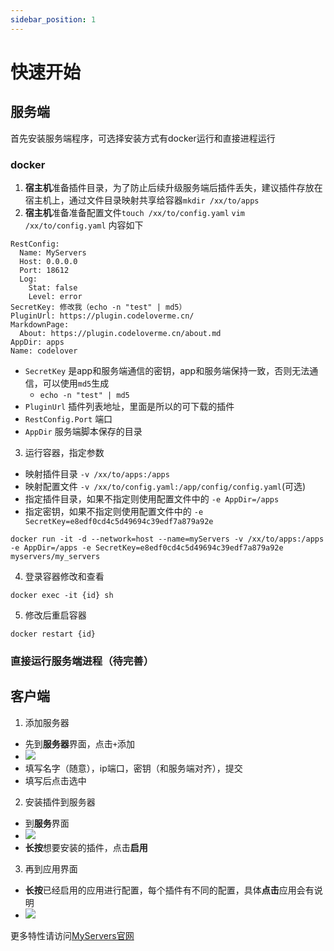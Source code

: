 ```yaml
---
sidebar_position: 1
---
```


# 快速开始

## 服务端
首先安装服务端程序，可选择安装方式有docker运行和直接进程运行

### docker

1. **宿主机**准备插件目录，为了防止后续升级服务端后插件丢失，建议插件存放在宿主机上，通过文件目录映射共享给容器`mkdir /xx/to/apps`
2. **宿主机**准备准备配置文件`touch /xx/to/config.yaml` `vim /xx/to/config.yaml` 内容如下

```
RestConfig:
  Name: MyServers
  Host: 0.0.0.0
  Port: 18612
  Log:
    Stat: false
    Level: error
SecretKey: 修改我（echo -n "test" | md5）
PluginUrl: https://plugin.codeloverme.cn/
MarkdownPage:
  About: https://plugin.codeloverme.cn/about.md
AppDir: apps
Name: codelover
```

- `SecretKey` 是app和服务端通信的密钥，app和服务端保持一致，否则无法通信，可以使用`md5`生成
  - `echo -n "test" | md5`
- `PluginUrl` 插件列表地址，里面是所以的可下载的插件
- `RestConfig.Port` 端口
- `AppDir` 服务端脚本保存的目录

3. 运行容器，指定参数
- 映射插件目录 `-v /xx/to/apps:/apps`
- 映射配置文件 `-v /xx/to/config.yaml:/app/config/config.yaml`(可选)
- 指定插件目录，如果不指定则使用配置文件中的 `-e AppDir=/apps`
- 指定密钥，如果不指定则使用配置文件中的 `-e SecretKey=e8edf0cd4c5d49694c39edf7a879a92e`

```shell
docker run -it -d --network=host --name=myServers -v /xx/to/apps:/apps  -e AppDir=/apps -e SecretKey=e8edf0cd4c5d49694c39edf7a879a92e myservers/my_servers
```

4. 登录容器修改和查看
```shell
docker exec -it {id} sh
```

5. 修改后重启容器
```shell
docker restart {id} 
```

### 直接运行服务端进程（待完善）


## 客户端

1. 添加服务器
- 先到**服务器**界面，点击`+`添加
- ![](https://myservers.codeloverme.cn/img/add_server.jpeg)
- 填写名字（随意），ip端口，密钥（和服务端对齐），提交
- 填写后点击选中

2. 安装插件到服务器
- 到**服务**界面
- ![](https://myservers.codeloverme.cn/img/add_plugin.png)
- **长按**想要安装的插件，点击**启用**

3. 再到应用界面
- **长按**已经启用的应用进行配置，每个插件有不同的配置，具体**点击**应用会有说明
- ![](https://myservers.codeloverme.cn/img/config_app.png)

更多特性请访问[MyServers官网](https://myservers.codeloverme.cn)


